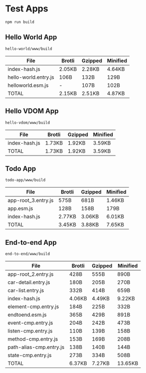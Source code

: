 # Test Apps

`npm run build`


## Hello World App

`hello-world/www/build`

| File                            | Brotli   | Gzipped  | Minified |
|---------------------------------|----------|----------|----------|
| index-hash.js                   | 2.05KB   | 2.28KB   | 4.64KB   |
| hello-world.entry.js            | 106B     | 132B     | 129B     |
| helloworld.esm.js               | -        | 107B     | 102B     |
| TOTAL                           | 2.15KB   | 2.51KB   | 4.87KB   |



## Hello VDOM App

`hello-vdom/www/build`

| File                            | Brotli   | Gzipped  | Minified |
|---------------------------------|----------|----------|----------|
| index-hash.js                   | 1.73KB   | 1.92KB   | 3.59KB   |
| TOTAL                           | 1.73KB   | 1.92KB   | 3.59KB   |



## Todo App

`todo-app/www/build`

| File                            | Brotli   | Gzipped  | Minified |
|---------------------------------|----------|----------|----------|
| app-root_3.entry.js             | 575B     | 681B     | 1.46KB   |
| app.esm.js                      | 128B     | 158B     | 179B     |
| index-hash.js                   | 2.77KB   | 3.06KB   | 6.01KB   |
| TOTAL                           | 3.45KB   | 3.88KB   | 7.65KB   |



## End-to-end App

`end-to-end/www/build`

| File                            | Brotli   | Gzipped  | Minified |
|---------------------------------|----------|----------|----------|
| app-root_2.entry.js             | 428B     | 555B     | 890B     |
| car-detail.entry.js             | 180B     | 205B     | 270B     |
| car-list.entry.js               | 332B     | 414B     | 659B     |
| index-hash.js                   | 4.06KB   | 4.49KB   | 9.22KB   |
| element-cmp.entry.js            | 184B     | 225B     | 332B     |
| endtoend.esm.js                 | 365B     | 429B     | 891B     |
| event-cmp.entry.js              | 204B     | 242B     | 473B     |
| listen-cmp.entry.js             | 110B     | 139B     | 158B     |
| method-cmp.entry.js             | 153B     | 169B     | 208B     |
| path-alias-cmp.entry.js         | 138B     | 140B     | 144B     |
| state-cmp.entry.js              | 273B     | 334B     | 508B     |
| TOTAL                           | 6.37KB   | 7.27KB   | 13.65KB  |

